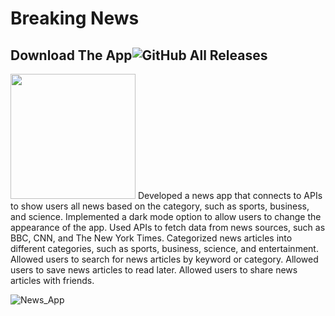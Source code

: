 # Breaking News

## Download The App![GitHub All Releases](https://img.shields.io/github/downloads/HusseinMohamed99/Breaking-News/total?color=green)
<a href="https://github.com/HusseinMohamed99/Breaking-News/releases/download/v0.1.0/Breaking.News.apk"><img src="https://playerzon.com/asset/download.png" width="200"></img></a>
Developed a news app that connects to APIs to show users all news based on the category, such as sports, business, and science.
Implemented a dark mode option to allow users to change the appearance of the app.
Used APIs to fetch data from news sources, such as BBC, CNN, and The New York Times.
Categorized news articles into different categories, such as sports, business, science, and entertainment.
Allowed users to search for news articles by keyword or category.
Allowed users to save news articles to read later.
Allowed users to share news articles with friends.



![News_App](https://user-images.githubusercontent.com/84459939/189492649-395d91b7-41fc-4172-ad15-4354d744cadb.png)
